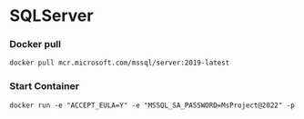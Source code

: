 <h1>SQLServer</h1>

### Docker pull
```xml
docker pull mcr.microsoft.com/mssql/server:2019-latest
```

### Start Container
```xml
docker run -e "ACCEPT_EULA=Y" -e "MSSQL_SA_PASSWORD=MsProject@2022" -p 1433:1433 -d mcr.microsoft.com/mssql/server:2019-latest
```
